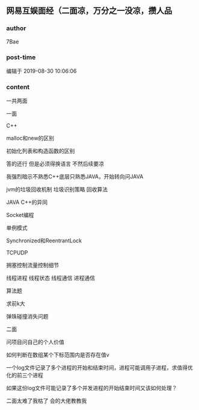 ## 网易互娱面经（二面凉，万分之一没凉，攒人品
### author 
7Bae
### post-time 

编辑于  2019-08-30 10:06:06
### content 
<div class="post-topic-des nc-post-content">
 <p>
  一共两面
 </p>
 <p>
  一面
 </p>
 <p>
  C++
 </p>
 <p>
  malloc和new的区别
 </p>
 <p>
  初始化列表和构造函数的区别
 </p>
 <p>
  答的还行 但是必须得换语言 不然后续要凉
 </p>
 <p>
  我强烈暗示不熟悉C++底层只熟悉JAVA，开始转向问JAVA
 </p>
 <p>
  jvm的垃圾回收机制 垃圾识别策略 回收算法
 </p>
 <p>
  JAVA C++的异同
 </p>
 <p>
  Socket编程
 </p>
 <p>
  单例模式
 </p>
 <p>
  Synchronized和ReentrantLock
 </p>
 <p>
  TCPUDP
 </p>
 <p>
  拥塞控制流量控制细节
 </p>
 <p>
  线程进程 线程状态 线程通信 进程通信
 </p>
 <p>
  算法题
 </p>
 <p>
  求前k大
 </p>
 <p>
  弹珠碰撞消失问题
 </p>
 <p>
  二面
 </p>
 <p>
  问项目问自己的个人价值
 </p>
 <p>
  如何判断在数组某个下标范围内是否存在值v
 </p>
 <p>
  一个log文件记录了多个进程的开始和结束时间，进程可能调用子进程，求值得优化的前三个进程
 </p>
 <p>
  如果这份log文件可能记录了多个并发进程的开始结束时间又该如何处理？
 </p>
 <p>
  二面太难了我枯了 会的大佬教教我
 </p>
</div>
